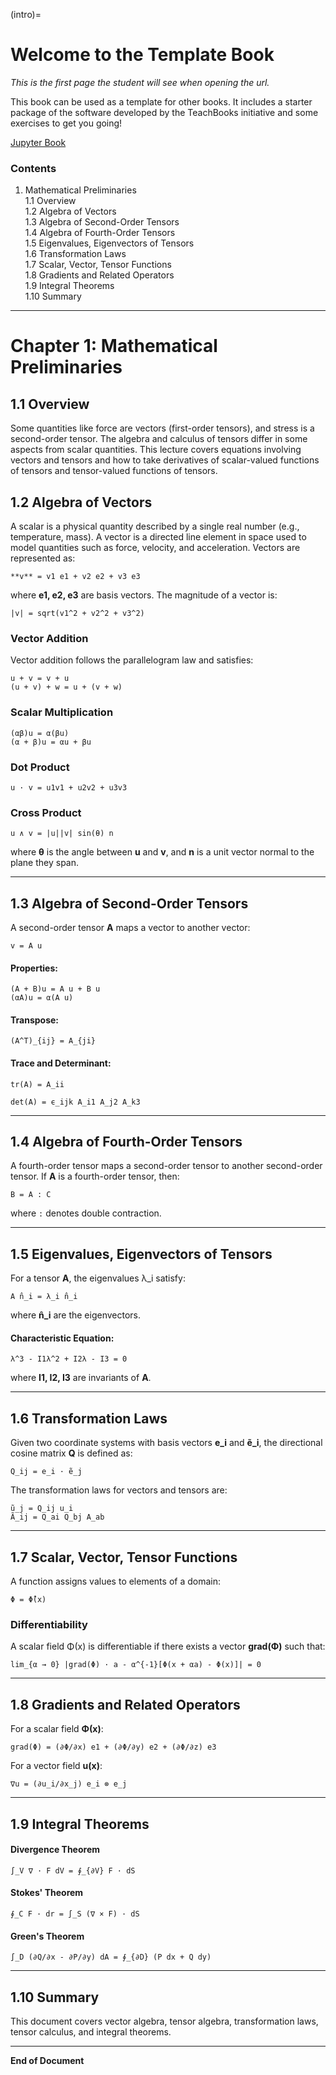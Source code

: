 (intro)=
# Welcome to the Template Book

_This is the first page the student will see when opening the url._

This book can be used as a template for other books. It includes a starter package of the software developed by the TeachBooks initiative and some exercises to get you going!

[Jupyter Book](https://jupyterbook.org)


### Contents

1. Mathematical Preliminaries  
   1.1 Overview  
   1.2 Algebra of Vectors  
   1.3 Algebra of Second-Order Tensors  
   1.4 Algebra of Fourth-Order Tensors  
   1.5 Eigenvalues, Eigenvectors of Tensors  
   1.6 Transformation Laws  
   1.7 Scalar, Vector, Tensor Functions  
   1.8 Gradients and Related Operators  
   1.9 Integral Theorems  
   1.10 Summary  

---

# Chapter 1: Mathematical Preliminaries

## 1.1 Overview

Some quantities like force are vectors (first-order tensors), and stress is a second-order tensor. The algebra and calculus of tensors differ in some aspects from scalar quantities. This lecture covers equations involving vectors and tensors and how to take derivatives of scalar-valued functions of tensors and tensor-valued functions of tensors.

## 1.2 Algebra of Vectors

A scalar is a physical quantity described by a single real number (e.g., temperature, mass). A vector is a directed line element in space used to model quantities such as force, velocity, and acceleration. Vectors are represented as:

```
**v** = v1 e1 + v2 e2 + v3 e3
```

where **e1, e2, e3** are basis vectors. The magnitude of a vector is:

```
|v| = sqrt(v1^2 + v2^2 + v3^2)
```

### Vector Addition

Vector addition follows the parallelogram law and satisfies:

```
u + v = v + u
(u + v) + w = u + (v + w)
```

### Scalar Multiplication

```
(αβ)u = α(βu)
(α + β)u = αu + βu
```

### Dot Product

```
u · v = u1v1 + u2v2 + u3v3
```

### Cross Product

```
u ∧ v = |u||v| sin(θ) n
```

where **θ** is the angle between **u** and **v**, and **n** is a unit vector normal to the plane they span.

---

## 1.3 Algebra of Second-Order Tensors

A second-order tensor **A** maps a vector to another vector:

```
v = A u
```

#### Properties:
```
(A + B)u = A u + B u
(αA)u = α(A u)
```

#### Transpose:
```
(A^T)_{ij} = A_{ji}
```

#### Trace and Determinant:
```
tr(A) = A_ii

det(A) = ϵ_ijk A_i1 A_j2 A_k3
```

---

## 1.4 Algebra of Fourth-Order Tensors

A fourth-order tensor maps a second-order tensor to another second-order tensor. If **A** is a fourth-order tensor, then:

```
B = A : C
```

where `:` denotes double contraction.

---

## 1.5 Eigenvalues, Eigenvectors of Tensors

For a tensor **A**, the eigenvalues λ_i satisfy:

```
A n̂_i = λ_i n̂_i
```

where **n̂_i** are the eigenvectors.

#### Characteristic Equation:
```
λ^3 - I1λ^2 + I2λ - I3 = 0
```

where **I1, I2, I3** are invariants of **A**.

---

## 1.6 Transformation Laws

Given two coordinate systems with basis vectors **e_i** and **ẽ_i**, the directional cosine matrix **Q** is defined as:

```
Q_ij = e_i · ẽ_j
```

The transformation laws for vectors and tensors are:

```
ũ_j = Q_ij u_i
Ã_ij = Q_ai Q_bj A_ab
```

---

## 1.7 Scalar, Vector, Tensor Functions

A function assigns values to elements of a domain:

```
Φ = Φ̂(x)
```

### Differentiability

A scalar field Φ(x) is differentiable if there exists a vector **grad(Φ)** such that:

```
lim_{α → 0} |grad(Φ) · a - α^{-1}[Φ(x + αa) - Φ(x)]| = 0
```

---

## 1.8 Gradients and Related Operators

For a scalar field **Φ(x)**:

```
grad(Φ) = (∂Φ/∂x) e1 + (∂Φ/∂y) e2 + (∂Φ/∂z) e3
```

For a vector field **u(x)**:

```
∇u = (∂u_i/∂x_j) e_i ⊗ e_j
```

---

## 1.9 Integral Theorems

#### Divergence Theorem
```
∫_V ∇ · F dV = ∮_{∂V} F · dS
```

#### Stokes' Theorem
```
∮_C F · dr = ∫_S (∇ × F) · dS
```

#### Green's Theorem
```
∫_D (∂Q/∂x - ∂P/∂y) dA = ∮_{∂D} (P dx + Q dy)
```

---

## 1.10 Summary

This document covers vector algebra, tensor algebra, transformation laws, tensor calculus, and integral theorems.

---

**End of Document**
